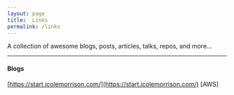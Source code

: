 ```yaml
---
layout: page
title:  Links
permalink: /links
---
```


A collection of awesome blogs, posts, articles, talks, repos, and more...

---

#### Blogs

[https://start.jcolemorrison.com/](https://start.jcolemorrison.com/) [AWS]
